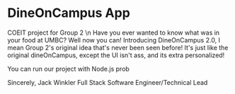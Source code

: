# DineOnCampus App
 COEIT project for Group 2 \n
 Have you ever wanted to know what was in your food at UMBC? Well now you can! Introducing DineOnCampus 2.0, 
 I mean Group 2's original idea that's never been seen before! It's just like the original dineOnCampus, 
 except the UI isn't ass, and its extra personalized!

 You can run our project with Node.js prob

 Sincerely,
        Jack Winkler Full Stack Software Engineer/Technical Lead
